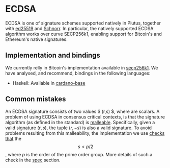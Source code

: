 # ECDSA

ECDSA is one of signature schemes supported natively in Plutus, together with [ed25519](./ed25519.md) and [Schnorr](./schnorr.md). In 
particular, the natively supported ECDSA algorithm works over curve SECP256k1, enabling support for Bitcoin's and Ethereum's native
signatures.

## Implementation and bindings
We currently relly in Bitcoin's implementation available in [secp256k1](https://github.com/bitcoin-core/secp256k1/blob/master/src/secp256k1.c#L444). 
We have analysed, and recommend, bindings in the following languages:

* Haskell: Available in [cardano-base](https://github.com/input-output-hk/cardano-base/blob/master/cardano-crypto-class/src/Cardano/Crypto/DSIGN/EcdsaSecp256k1.hs)

## Common mistakes
An ECDSA signature consists of two values $ (r,s) $, where are scalars. A problem of using ECDSA in consensus critical
contexts, is that the signature algorithm (as defined in the standard) is [malleable](https://bitcoin.stackexchange.com/questions/83408/in-ecdsa-why-is-r-%E2%88%92s-mod-n-complementary-to-r-).
Specifically, given a valid signature $(r, s)$, the tuple $(r, -s)$ is also a valid signature.
To avoid problems resulting from this malleability, the implementation we use [checks that](https://github.com/bitcoin-core/secp256k1/blob/master/src/secp256k1.c#L455) the $$ s < p/2$$, where $p$ is
the order of the prime order group. More details of such a check in the [spec](./../specs/ecdsa.md) section. 
